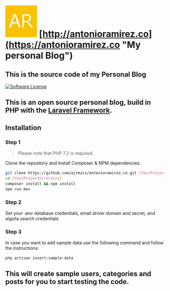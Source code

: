 # ![alt text](https://raw.githubusercontent.com/ajrmzcs/antonioramirez.co/master/public/img/ar-brand.png) [http://antonioramirez.co](https://antonioramirez.co "My personal Blog")
This is the source code of my Personal Blog
---
[![Software License](https://img.shields.io/badge/license-MIT-brightgreen.svg?style=flat-square)](LICENSE.md)

This is an open source personal blog, build in PHP with the [Laravel Framework](https://laravel.com "Laravel").
---
## Installation

### Step 1

> Please note that PHP 7.2 is required.

Clone the repository and install Composer & NPM dependencies.

```bash
git clone https://github.com/ajrmzcs/antonioramirez.co.git [YourProjectDirectory]
cd [YourProjectDirectory] 
composer install && npm install
npm run dev
```

### Step 2
Set your .env database credentials, email driver domain and secret, and algolia search credentials

### Step 3
In case you want to add sample data use the following command and follow the instructions:

```bash
php artisan insert:sample-data
```
This will create sample users, categories and posts for you to start testing the code.
---
